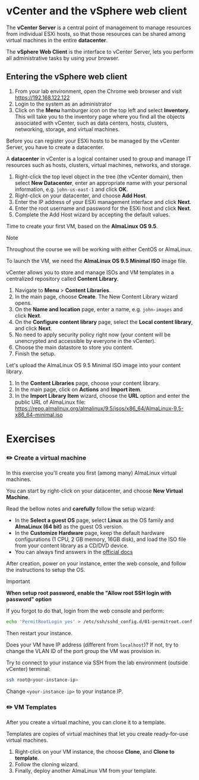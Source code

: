 # vCenter and the vSphere web client

The **vCenter Server** is a central point of management to manage resources from individual ESXi hosts, so that those resources can be shared among virtual machines in the entire
**datacenter**.

The **vSphere Web Client** is the interface to vCenter Server, lets you perform all administrative tasks by
using your browser.

## Entering the vSphere web client

1. From your lab environment, open the Chrome web browser and visit https://192.168.122.122
2. Login to the system as an administrator
3. Click on the **Menu** hamburger icon on the top left and select **Inventory**. This will take you to the inventory page where you find all the objects associated with vCenter, such as data centers, hosts, clusters, networking, storage, and virtual machines.

Before you can register your ESXi hosts to be managed by the vCenter Server, you have to create a datacenter. 

A **datacenter** in vCenter is a logical container used to group and manage IT resources such as hosts, clusters, virtual machines, networks, and storage. 

1. Right-click the top level object in the tree (the vCenter domain), then select **New Datacenter**, enter an appropriate name with your personal information, e.g. `john-us-east-1` and click **OK**.
2. Right-click on your datacenter, and choose **Add Host**.
3. Enter the IP address of your ESXi management interface and click **Next**.
4. Enter the root username and password for the ESXi host and click **Next**.
5. Complete the Add Host wizard by accepting the default values.

Time to create your first VM, based on the **AlmaLinux OS 9.5**.

> [!NOTE]
> Throughout the course we will be working with either CentOS or AlmaLinux. 

To launch the VM, we need the **AlmaLinux OS 9.5 Minimal ISO** image file.

vCenter allows you to store and manage ISOs and VM templates in a centralized repository called **Content Library**.

1. Navigate to **Menu** > **Content Libraries**.
2. In the main page, choose **Create**. The New Content Library wizard opens. 
3. On the **Name and location** page, enter a name, e.g. `john-images` and click **Next**.
4. On the **Configure content library** page, select the **Local content library**, and click **Next**.
5. No need to apply security policy right now (your content will be unencrypted and accessible by everyone in the vCenter).
6. Choose the main datastore to store you content. 
7. Finish the setup. 


Let's upload the AlmaLinux OS 9.5 Minimal ISO image into your content library. 

1. In the **Content Libraries** page, choose your content library. 
2. In the main page, click on **Actions** and **Import item**. 
3. In the **Import Library Item** wizard, choose the **URL** option and enter the public URL of AlmaLinux file: https://repo.almalinux.org/almalinux/9.5/isos/x86_64/AlmaLinux-9.5-x86_64-minimal.iso


# Exercises

### :pencil2: Create a virtual machine 

In this exercise you'll create you first (among many) AlmaLinux virtual machines. 

You can start by right-click on your datacenter, and choose **New Virtual Machine**.

Read the bellow notes and **carefully** follow the setup wizard:

- In the **Select a guest OS** page, select **Linux** as the OS family and **AlmaLinux (64 bit)** as the guest OS version. 
- In the **Customize Hardware** page, keep the default hardware configurations (1 CPU, 2 GB memory, 16GB disk), and load the ISO file from your content library as a CD/DVD device.
- You can always find answers in the [official docs](https://docs.vmware.com/en/VMware-vSphere/7.0/com.vmware.vsphere.vm_admin.doc/GUID-AE8AFBF1-75D1-4172-988C-378C35C9FAF2.html)

After creation, power on your instance, enter the web console, and follow the instructions to setup the OS.

> [!IMPORTANT]
> **When setup root password, enable the "Allow root SSH login with password" option**
> 
> If you forgot to do that, login from the web console and perform:
> 
> ```bash
> echo 'PermitRootLogin yes' > /etc/ssh/sshd_config.d/01-permitroot.conf
> ```
> 
> Then restart your instance. 

Does your VM have IP address (different from `localhost`)? If not, try to change the VLAN ID of the port group the VM was provision in. 

Try to connect to your instance via SSH from the lab environment (outside vCenter) terminal:

```bash
ssh root@<your-instance-ip>
``` 

Change `<your-instance-ip>` to your instance IP. 

### :pencil2: VM Templates 

After you create a virtual machine, you can clone it to a template.

Templates are copies of virtual machines that let you create ready-for-use virtual machines.

1. Right-click on your VM instance, the choose **Clone**, and **Clone to template**.
2. Follow the cloning wizard. 
3. Finally, deploy another AlmaLinux VM from your template. 

